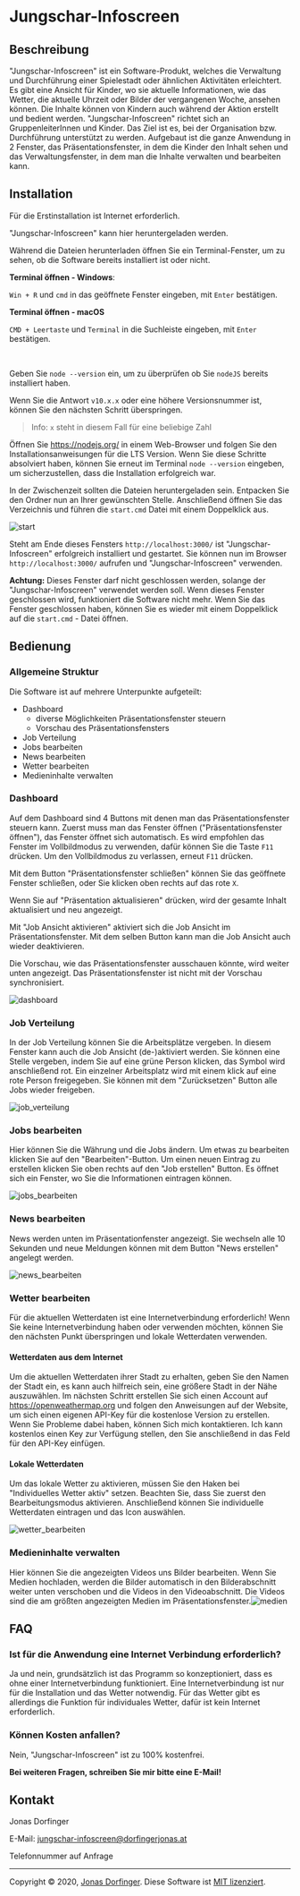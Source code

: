 # Jungschar-Infoscreen

## Beschreibung

"Jungschar-Infoscreen" ist ein Software-Produkt, welches die Verwaltung und Durchführung einer Spielestadt oder ähnlichen Aktivitäten erleichtert. Es gibt eine Ansicht für Kinder, wo sie aktuelle Informationen, wie das Wetter, die aktuelle Uhrzeit oder Bilder der vergangenen Woche, ansehen können. Die Inhalte können von Kindern auch während der Aktion erstellt und bedient werden. "Jungschar-Infoscreen" richtet sich an GruppenleiterInnen und Kinder. Das Ziel ist es, bei der Organisation bzw. Durchführung unterstützt zu werden. Aufgebaut ist die ganze Anwendung in 2 Fenster, das Präsentationsfenster, in dem die Kinder den Inhalt sehen und das Verwaltungsfenster, in dem man die Inhalte verwalten und bearbeiten kann.

## Installation

Für die Erstinstallation ist Internet erforderlich. 

"Jungschar-Infoscreen" kann hier heruntergeladen werden.

Während die Dateien herunterladen öffnen Sie ein Terminal-Fenster, um zu sehen, ob die Software bereits installiert ist oder nicht.

**Terminal öffnen - Windows**:

``Win + R`` und ``cmd`` in das geöffnete Fenster eingeben, mit ``Enter`` bestätigen.

**Terminal öffnen - macOS**

``CMD + Leertaste`` und ``Terminal`` in die Suchleiste eingeben, mit ``Enter `` bestätigen.

<br>

Geben Sie ``node --version`` ein, um zu überprüfen ob Sie ``nodeJS`` bereits installiert haben. 

Wenn Sie die Antwort ``v10.x.x`` oder eine höhere Versionsnummer ist, können Sie den nächsten Schritt überspringen.

> Info: ``x`` steht in diesem Fall für eine beliebige Zahl

Öffnen Sie https://nodejs.org/ in einem Web-Browser und folgen Sie den Installationsanweisungen für die LTS Version. Wenn Sie diese Schritte absolviert haben, können Sie erneut im Terminal ``node --version`` eingeben, um sicherzustellen, dass die Installation erfolgreich war.

In der Zwischenzeit sollten die Dateien heruntergeladen sein. Entpacken Sie den Ordner nun an Ihrer gewünschten Stelle. Anschließend öffnen Sie das Verzeichnis und führen die ``start.cmd`` Datei mit einem Doppelklick aus. 

![start](./docs/start.png)

Steht am Ende dieses Fensters ``http://localhost:3000/`` ist "Jungschar-Infoscreen" erfolgreich installiert und gestartet. Sie können nun im Browser ``http://localhost:3000/`` aufrufen und "Jungschar-Infoscreen" verwenden.

**Achtung:** Dieses Fenster darf nicht geschlossen werden, solange der "Jungschar-Infoscreen" verwendet werden soll. Wenn dieses Fenster geschlossen wird, funktioniert die Software nicht mehr. Wenn Sie das Fenster geschlossen haben, können Sie es wieder mit einem Doppelklick auf die ``start.cmd`` - Datei öffnen.

## Bedienung

### Allgemeine Struktur

Die Software ist auf mehrere Unterpunkte aufgeteilt:

- Dashboard
  - diverse Möglichkeiten Präsentationsfenster steuern
  - Vorschau des Präsentationsfensters
- Job Verteilung
- Jobs bearbeiten
- News bearbeiten
- Wetter bearbeiten
- Medieninhalte verwalten

### Dashboard

Auf dem Dashboard sind 4 Buttons mit denen man das Präsentationsfenster steuern kann. Zuerst muss man das Fenster öffnen ("Präsentationsfenster öffnen"), das Fenster öffnet sich automatisch. Es wird empfohlen das Fenster im Vollbildmodus zu verwenden, dafür können Sie die Taste ``F11`` drücken. Um den Vollbildmodus zu verlassen, erneut ``F11`` drücken.

Mit dem Button "Präsentationsfenster schließen" können Sie das geöffnete Fenster schließen, oder Sie klicken oben rechts auf das rote ``X``.

Wenn Sie auf "Präsentation aktualisieren" drücken, wird der gesamte Inhalt aktualisiert und neu angezeigt.

Mit "Job Ansicht aktivieren" aktiviert sich die Job Ansicht im Präsentationsfenster. Mit dem selben Button kann man die Job Ansicht auch wieder deaktivieren.

Die Vorschau, wie das Präsentationsfenster ausschauen könnte, wird weiter unten angezeigt. Das Präsentationsfenster ist nicht mit der Vorschau synchronisiert.

![dashboard](./docs/dashboard.png)

### Job Verteilung

In der Job Verteilung können Sie die Arbeitsplätze vergeben. In diesem Fenster kann auch die Job Ansicht (de-)aktiviert werden. Sie können eine Stelle vergeben, indem Sie auf eine grüne Person klicken, das Symbol wird anschließend rot. Ein einzelner Arbeitsplatz wird mit einem klick auf eine rote Person freigegeben. Sie können mit dem "Zurücksetzen" Button alle Jobs wieder freigeben.

![job_verteilung](./docs/job_verteilung.png)

### Jobs bearbeiten

Hier können Sie die Währung und die Jobs ändern. Um etwas zu bearbeiten klicken Sie auf den "Bearbeiten"-Button. Um einen neuen Eintrag zu erstellen klicken Sie oben rechts auf den "Job erstellen" Button. Es öffnet sich ein Fenster, wo Sie die Informationen eintragen können.

![jobs_bearbeiten](./docs/jobs_bearbeiten.png)

### News bearbeiten

News werden unten im Präsentationfenster angezeigt. Sie wechseln alle 10 Sekunden und neue Meldungen können mit dem Button "News erstellen" angelegt werden.

![news_bearbeiten](./docs/news_bearbeiten.png)

### Wetter bearbeiten

Für die aktuellen Wetterdaten ist eine Internetverbindung erforderlich! Wenn Sie keine Internetverbindung haben oder verwenden möchten, können Sie den nächsten Punkt überspringen und lokale Wetterdaten verwenden. 

#### Wetterdaten aus dem Internet

Um die aktuellen Wetterdaten ihrer Stadt zu erhalten, geben Sie den Namen der Stadt ein, es kann auch hilfreich sein, eine größere Stadt in der Nähe auszuwählen. Im nächsten Schritt erstellen Sie sich einen Account auf https://openweathermap.org und folgen den Anweisungen auf der Website, um sich einen eigenen API-Key für die kostenlose Version zu erstellen. Wenn Sie Probleme dabei haben, können Sich mich kontaktieren. Ich kann kostenlos einen Key zur Verfügung stellen, den Sie anschließend in das Feld für den API-Key einfügen.

#### Lokale Wetterdaten

Um das lokale Wetter zu aktivieren, müssen Sie den Haken bei "Individuelles Wetter aktiv" setzen. Beachten Sie, dass Sie zuerst den Bearbeitungsmodus aktivieren. Anschließend können Sie individuelle Wetterdaten eintragen und das Icon auswählen.

![wetter_bearbeiten](./docs/wetter_bearbeiten.png)

### Medieninhalte verwalten

Hier können Sie die angezeigten Videos uns Bilder bearbeiten. Wenn Sie Medien hochladen, werden die Bilder automatisch in den Bilderabschnitt weiter unten verschoben und die Videos in den Videoabschnitt. Die Videos sind die am größten angezeigten Medien im Präsentationsfenster.![medien](./docs/medien.png)

## FAQ

### Ist für die Anwendung eine Internet Verbindung erforderlich?

Ja und nein, grundsätzlich ist das Programm so konzeptioniert, dass es ohne einer Internetverbindung funktioniert. Eine Internetverbindung ist nur für die Installation und das Wetter notwendig. Für das Wetter gibt es allerdings die Funktion für individuales Wetter, dafür ist kein Internet erforderlich.

### Können Kosten anfallen?

Nein, "Jungschar-Infoscreen" ist zu 100% kostenfrei.



**Bei weiteren Fragen, schreiben Sie mir bitte eine E-Mail!**

## Kontakt

Jonas Dorfinger

E-Mail: jungschar-infoscreen@dorfingerjonas.at

Telefonnummer auf Anfrage

<hr>

Copyright © 2020, [Jonas Dorfinger](https://dorfingerjonas.at/). Diese Software ist [MIT lizenziert](./LICENSE).


